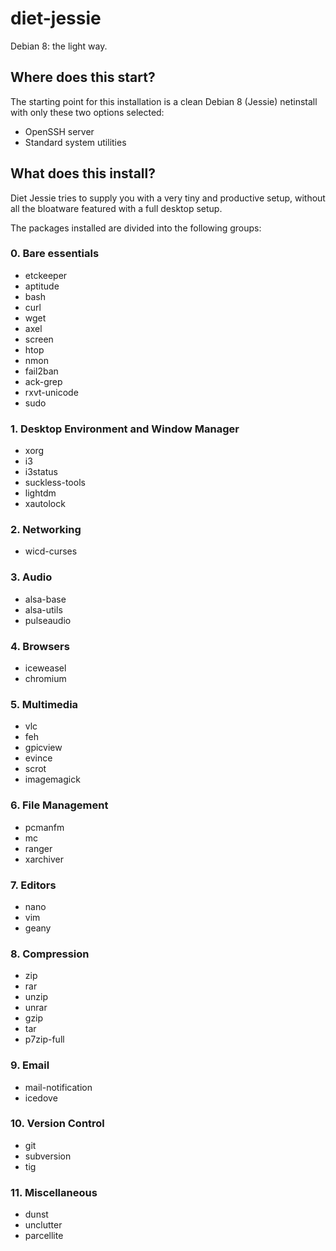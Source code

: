 # diet-jessie
Debian 8: the light way.

## Where does this start?
The starting point for this installation is a clean Debian 8 (Jessie) netinstall with only these two options selected:

* OpenSSH server
* Standard system utilities

## What does this install?
Diet Jessie tries to supply you with a very tiny and productive setup, without all the bloatware featured with a full desktop setup.

The packages installed are divided into the following groups:

### 0. Bare essentials
- etckeeper
- aptitude
- bash 
- curl 
- wget 
- axel 
- screen 
- htop 
- nmon 
- fail2ban 
- ack-grep 
- rxvt-unicode 
- sudo

### 1. Desktop Environment and Window Manager
- xorg 
- i3 
- i3status 
- suckless-tools 
- lightdm 
- xautolock

### 2. Networking
- wicd-curses

### 3. Audio
- alsa-base 
- alsa-utils 
- pulseaudio

### 4. Browsers
- iceweasel 
- chromium

### 5. Multimedia
- vlc 
- feh 
- gpicview 
- evince 
- scrot 
- imagemagick

### 6. File Management
- pcmanfm 
- mc 
- ranger 
- xarchiver

### 7. Editors
- nano
- vim
- geany

### 8. Compression
- zip 
- rar 
- unzip 
- unrar 
- gzip 
- tar 
- p7zip-full

### 9. Email
- mail-notification 
- icedove

### 10. Version Control
- git 
- subversion 
- tig

### 11. Miscellaneous
- dunst 
- unclutter 
- parcellite
